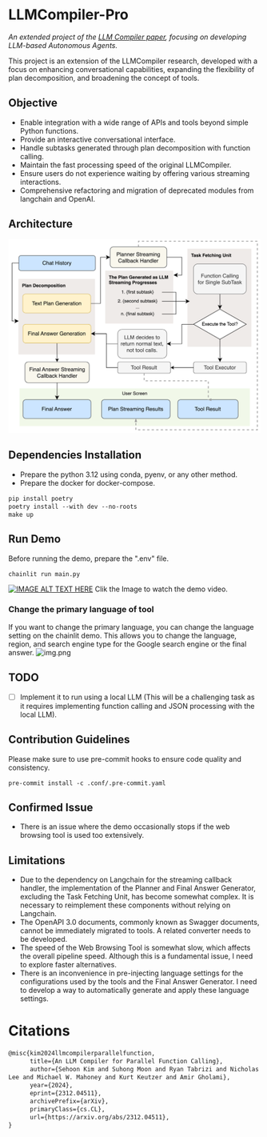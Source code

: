 # LLMCompiler-Pro
_An extended project of the [LLM Compiler paper](https://arxiv.org/abs/2312.04511), focusing on developing LLM-based Autonomous Agents._

This project is an extension of the LLMCompiler research, developed with a focus on enhancing conversational capabilities, expanding the flexibility of plan decomposition, and broadening the concept of tools.

## Objective
- Enable integration with a wide range of APIs and tools beyond simple Python functions.
- Provide an interactive conversational interface. 
- Handle subtasks generated through plan decomposition with function calling.
- Maintain the fast processing speed of the original LLMCompiler.
- Ensure users do not experience waiting by offering various streaming interactions.
- Comprehensive refactoring and migration of deprecated modules from langchain and OpenAI.

## Architecture
![](assets/llmcompilerpro.png)

## Dependencies Installation
- Prepare the python 3.12 using conda, pyenv, or any other method.
- Prepare the docker for docker-compose.

```shell
pip install poetry
poetry install --with dev --no-roots
make up
```
## Run Demo
Before running the demo, prepare the ".env" file.
```shell
chainlit run main.py
````
[![IMAGE ALT TEXT HERE](assets/screenshot_of_demo.png)](https://www.youtube.com/watch?v=f7-Qee6QkEk)
Clik the Image to watch the demo video.

### Change the primary language of tool
If you want to change the primary language, you can change the language setting on the chainlit demo. 
This allows you to change the language, region, and search engine type for the Google search engine or the final answer.
![img.png](assets/setting_capture.png)
## TODO
- [ ] Implement it to run using a local LLM (This will be a challenging task as it requires implementing function calling and JSON processing with the local LLM).

## Contribution Guidelines
Please make sure to use pre-commit hooks to ensure code quality and consistency.
```shell
pre-commit install -c .conf/.pre-commit.yaml
```
## Confirmed Issue
- There is an issue where the demo occasionally stops if the web browsing tool is used too extensively.
## Limitations
- Due to the dependency on Langchain for the streaming callback handler, the implementation of the Planner and Final Answer Generator, excluding the Task Fetching Unit, has become somewhat complex. It is necessary to reimplement these components without relying on Langchain.
- The OpenAPI 3.0 documents, commonly known as Swagger documents, cannot be immediately migrated to tools. A related converter needs to be developed.
- The speed of the Web Browsing Tool is somewhat slow, which affects the overall pipeline speed. Although this is a fundamental issue, I need to explore faster alternatives.
- There is an inconvenience in pre-injecting language settings for the configurations used by the tools and the Final Answer Generator. I need to develop a way to automatically generate and apply these language settings.

# Citations
```
@misc{kim2024llmcompilerparallelfunction,
      title={An LLM Compiler for Parallel Function Calling}, 
      author={Sehoon Kim and Suhong Moon and Ryan Tabrizi and Nicholas Lee and Michael W. Mahoney and Kurt Keutzer and Amir Gholami},
      year={2024},
      eprint={2312.04511},
      archivePrefix={arXiv},
      primaryClass={cs.CL},
      url={https://arxiv.org/abs/2312.04511}, 
}
```
